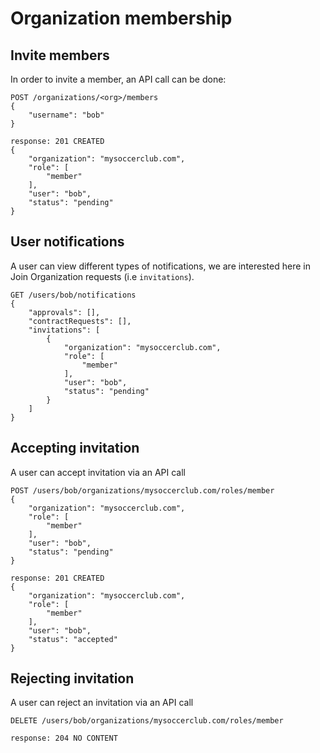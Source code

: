 # Organization membership

## Invite members

In order to invite a member, an API call can be done:

```
POST /organizations/<org>/members
{
    "username": "bob"    
}

response: 201 CREATED
{
    "organization": "mysoccerclub.com",
    "role": [
        "member"
    ],
    "user": "bob",
    "status": "pending"
}
```

## User notifications

A user can view different types of notifications, we are interested here in Join Organization requests (i.e `invitations`).

```
GET /users/bob/notifications
{
    "approvals": [],
    "contractRequests": [],
    "invitations": [
        {
            "organization": "mysoccerclub.com",
            "role": [
                "member"
            ],
            "user": "bob",
            "status": "pending"
        }
    ]
}
```


## Accepting invitation

A user can accept invitation via an API call

```
POST /users/bob/organizations/mysoccerclub.com/roles/member
{
    "organization": "mysoccerclub.com",
    "role": [
        "member"
    ],
    "user": "bob",
    "status": "pending"
}

response: 201 CREATED
{
    "organization": "mysoccerclub.com",
    "role": [
        "member"
    ],
    "user": "bob",
    "status": "accepted"
}
```

## Rejecting invitation

A user can reject an invitation via an API call

```
DELETE /users/bob/organizations/mysoccerclub.com/roles/member

response: 204 NO CONTENT
```
